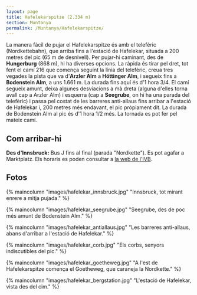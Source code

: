 ```yaml
---
layout: page
title: Hafelekarspitze (2.334 m)
section: Muntanya
permalink: /Muntanya/Hafelekarspitze/
---
```


La manera fàcil de pujar el Hafelekarspitze és amb el telefèric (Nordkettebahn), que arriba fins a l'estació de Hafelekar, situada a 200 metres del pic (65 m de desnivell). Per pujar-hi caminant, des de **Hungerburg** (868 m), hi ha diverses opcions. La ràpida és tirar pel dret, tot fent el camí 216 que comença seguint la línia del telefèric, creua tres vegades la pista que va d'**Arzler Alm** a **Höttinger Alm**, i segueix fins a **Bodenstein Alm**, a uns 1.661 m. La durada fins aquí és d'1 hora 3/4. El camí segueix amunt, deixa algunes desviacions a mà dreta (alguna d'elles torna avall cap a Arzler Alm) i esquerra (cap a **Seegrube**, on hi ha una parada del telefèric) i passa pel costat de les barreres anti-allaus fins arribar a l'estació de Hafelekar i, 200 metres més endavant, el pic pròpiament dit. La durada de Bodenstein Alm al pic és d'1 hora 1/2 més. La tornada es pot fer pel mateix camí.

## Com arribar-hi

**Des d'Innsbruck:** Bus J fins al final (parada "Nordkette"). Es pot agafar a Marktplatz. Els horaris es poden consultar a [la web de l'IVB](http://www.ivb.at).

## Fotos

{% maincolumn "images/hafelekar_innsbruck.jpg" "Innsbruck, tot mirant enrere a mitja pujada." %}

{% maincolumn "images/hafelekar_seegrube.jpg" "Seegrube, des de poc més amunt de Bodenstein Alm." %}

{% maincolumn "images/hafelekar_antiallaus.jpg" "Les barreres anti-allaus, abans d'arribar a l'estació de Hafelekar." %}

{% maincolumn "images/hafelekar_corb.jpg" "Els corbs, senyors indiscutibles del pic." %}

{% maincolumn "images/hafelekar_goetheweg.jpg" "A l'est de Hafelekarspitze comença el Goetheweg, que caraneja la Nordkette." %}

{% maincolumn "images/hafelekar_bergstation.jpg" "L'estació de Hafelekar, vista des del cim." %}
